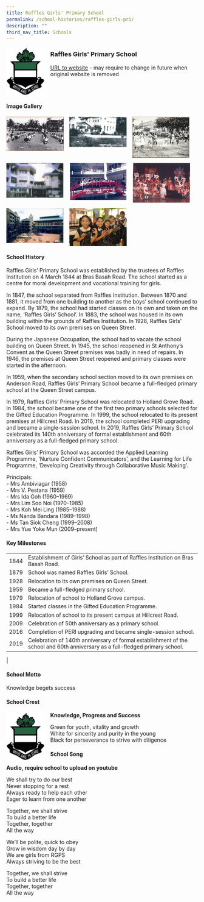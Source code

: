 ```yaml
---
title: Raffles Girls' Primary School
permalink: /school-histories/raffles-girls-pri/
description: ""
third_nav_title: Schools
---
```

<img src="/images/rafflesgirlspri1.png" style="width:20%;margin-right:15px;" align = "left">

### **Raffles Girls' Primary School**
[URL to website](https://rafflesgirlspri.moe.edu.sg/) - may require to change in future when original website is removed

<br clear="left">

#### **Image Gallery**

<p><a href="https://staging.d1yxymztqoj7qn.amplifyapp.com/images/rafflesgirlspri2.jpg">  
<img src="/images/rafflesgirlspri2.jpg" style="width:30%;margin-right:15px;" align = "left">
</a></p>

<p><a href="https://staging.d1yxymztqoj7qn.amplifyapp.com/images/rafflesgirlspri3.jpg">  
<img src="/images/rafflesgirlspri3.jpg" style="width:30%;margin-right:15px;" align = "left">
</a></p>

<p><a href="https://staging.d1yxymztqoj7qn.amplifyapp.com/images/rafflesgirlspri4.jpg">  
<img src="/images/rafflesgirlspri4.jpg" style="width:30%;margin-right:15px;" align = "left">
</a></p>

<br clear="left">

<p><a href="https://staging.d1yxymztqoj7qn.amplifyapp.com/images/rafflesgirlspri5.jpg">  
<img src="/images/rafflesgirlspri5.jpg" style="width:30%;margin-right:15px;" align = "left">
</a></p>

<p><a href="https://staging.d1yxymztqoj7qn.amplifyapp.com/images/rafflesgirlspri6.jpg">  
<img src="/images/rafflesgirlspri6.jpg" style="width:30%;margin-right:15px;" align = "left">
</a></p>

<p><a href="https://staging.d1yxymztqoj7qn.amplifyapp.com/images/rafflesgirlspri7.jpg">  
<img src="/images/rafflesgirlspri7.jpg" style="width:30%;margin-right:15px;" align = "left">
</a></p>

<br clear="left">

<p><a href="https://staging.d1yxymztqoj7qn.amplifyapp.com/images/rafflesgirlspri8.jpg">  
<img src="/images/rafflesgirlspri8.jpg" style="width:30%;margin-right:15px;" align = "left">
</a></p>

<p><a href="https://staging.d1yxymztqoj7qn.amplifyapp.com/images/rafflesgirlspri9.jpg">  
<img src="/images/rafflesgirlspri9.jpg" style="width:30%;margin-right:15px;" align = "left">
</a></p>

<br clear="left">

#### **School History**
Raffles Girls’ Primary School was established by the trustees of Raffles Institution on 4 March 1844 at Bras Basah Road. The school started as a centre for moral development and vocational training for girls.

In 1847, the school separated from Raffles Institution. Between 1870 and 1881, it moved from one building to another as the boys’ school continued to expand. By 1879, the school had started classes on its own and taken on the name, ‘Raffles Girls’ School’. In 1883, the school was housed in its own building within the grounds of Raffles Institution. In 1928, Raffles Girls’ School moved to its own premises on Queen Street.

During the Japanese Occupation, the school had to vacate the school building on Queen Street. In 1945, the school reopened in St Anthony’s Convent as the Queen Street premises was badly in need of repairs. In 1946, the premises at Queen Street reopened and primary classes were started in the afternoon.

In 1959, when the secondary school section moved to its own premises on Anderson Road, Raffles Girls’ Primary School became a full-fledged primary school at the Queen Street campus.

In 1979, Raffles Girls’ Primary School was relocated to Holland Grove Road. In 1984, the school became one of the first two primary schools selected for the Gifted Education Programme. In 1999, the school relocated to its present premises at Hillcrest Road. In 2016, the school completed PERI upgrading and became a single-session school. In 2019, Raffles Girls’ Primary School celebrated its 140th anniversary of formal establishment and 60th anniversary as a full-fledged primary school.

Raffles Girls’ Primary School was accorded the Applied Learning Programme, ‘Nurture Confident Communicators’, and the Learning for Life Programme, ‘Developing Creativity through Collaborative Music Making’.

Principals:<br>
\- Mrs Ambiviagar (1958)<br>
\- Mrs V. Pestana (1959)<br>
\- Mrs Ida Goh (1960–1969)<br>
\- Mrs Lim Soo Noi (1970–1985)<br>
\- Mrs Koh Mei Ling (1985–1988)<br>
\- Ms Nanda Bandara (1989–1998)<br>
\- Ms Tan Siok Cheng (1999–2008)<br>
\- Mrs Yue Yoke Mun (2009–present)

#### **Key Milestones**

|  |  |
|:---:|---|
| 1844 | Establishment of Girls’ School as part of Raffles Institution on Bras Basah Road. |
| 1879 | School was named Raffles Girls’ School. |
| 1928 | Relocation to its own premises on Queen Street. |
| 1959 | Became a full-fledged primary school. |
| 1979 | Relocation of school to Holland Grove campus. |
| 1984 | Started classes in the Gifted Education Programme. |
| 1999 | Relocation of school to its present campus at Hillcrest Road. |
| 2009 | Celebration of 50th anniversary as a primary school. |
| 2016 | Completion of PERI upgrading and became single-session school. |
| 2019 | Celebration of 140th anniversary of formal establishment of the school and 60th anniversary as a full-fledged primary school. |
|

#### **School Motto**
Knowledge begets success

#### **School Crest**
<img src="/images/rafflesgirlspri1.png" style="width:20%;margin-right:15px;" align = "left">

**Knowledge, Progress and Success**

Green for youth, vitality and growth<br>
White for sincerity and purity in the young<br>
Black for perseverance to strive with diligence

#### **School Song**
**Audio, require school to upload on youtube**

We shall try to do our best<br>
Never stopping for a rest<br>
Always ready to help each other<br>
Eager to learn from one another

Together, we shall strive<br>
To build a better life<br>
Together, together<br>
All the way

We’ll be polite, quick to obey<br>
Grow in wisdom day by day<br>
We are girls from RGPS<br>
Always striving to be the best

Together, we shall strive<br>
To build a better life<br>
Together, together<br>
All the way